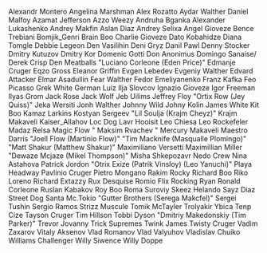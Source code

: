 Alexandr Montero
Angelina Marshman
Alex Rozatto
Aydar Walther
Daniel Malfoy
Azamat Jefferson
Azzo Weezy
Andruha Bganka 
Alexander Lukashenko
Andrey Makfin
Aslan Diaz
Andrey Selixa
Angel Gioveze
Bence Trebiani
Bomjik_Genri
Brain Boo 
Charlie Gioveze 
Dato Kobahidze
Diana Tomgle
Debbie Legeon
Den Vasilihin
Deni Gryz
Danil Pawl 
Denny Stocker
Dmitry Kutuzov
Dmitry Kor
Domenic Gotti
Don Anonimus
Domingo Sanaise/
Derek Crisp
Den Meatballs
"Luciano Corleone
(Eden Price)"
Edmanje Cruger
Eqzo Gross
Eleanor Griffin
Evgen Lebedev
Evgeniy Walther 
Edvard Attacker
Elmar Asadullin
Fear Walther 
Fedor Emeliyanenko
Franz Kafka
Feo Picasso
Grek White
German Luiz 
Ilja Slovcov
Ignazio Gioveze
Igor Freeman
Ilyas Grom
Jack Rose
Jack Wolf
Jeb Uilims
Jeffrey Floy
"Ortix Row
(Jey Quiss)"
Jeka Wersiti
Jonh Walther 
Johnny Wild
Johny Kolin
James White
Kit Boo
Kamaz Larkins 
Kostyan Sergeev
"Lil Soulja
(Krajm Cheyz)"
Krajm Makaveli
Kaiser_Allahov
Loc Dog
Lavr Hooisit
Leo Chiesa
Leo Rockefeler
Madaz Relsa
Magic Flow
"	Maksim Rvachev "
Mercury Makaveli 
Maestro Darris 
"Joell Flow
(Martinio Flow)"
"Tim Macknife
(Masqualle Plomingo)"
"Matt Shakur
(Matthew Shakur)"
Maximiliano Versetti
Maximillian Miller
"Dewaze Mcjaze
(Mikel Thompson)"
Misha Shkepozavr
Nedo Crew
Nina Astahova
Patrick Jordon
"Otrix Exize
(Patrik Vinsloy)
(Leo Yanuchi)"
Playa Headway
Pavlinio Cruger
Pietro Mongano
Rakim Rocky
Richard Boo
Riko Loreno
Richard Extazzy 
Rux Desquise 
Romio Flix
Rocking Ryan
Ronald Corleone
Ruslan Kabakov
Roy Boo
Roma Suroviy 
Skeez Helando 
Sayz Diaz
Street Dog
Santa Mc.Tokio
"Gutter Brothers
(Serega Makcfel)"
Sergei Tushin
Sergio Ramos
Strizz Muscule
Tomik McTayler 
Trolyakir Ybica
Tenp Cize
Tayson Cruger
Tim Hillson 
Tobbi Dyson
"Dmitriy Makedonskiy
(Tim Parker)"
Trevor Jovanny
Trick Supremes
Twink James
Twisty Cruger
Vadim Zaxarov
Vitaly Aksenov
Vlad Romanov
Vlad Valyuhov
Vladislav Chuiko
Williams Challenger
Willy Siwence
Willy Doppe 
